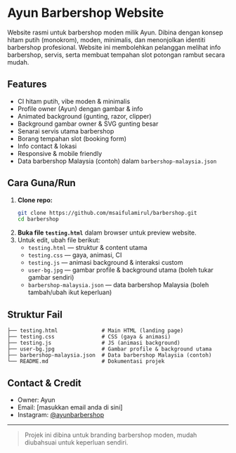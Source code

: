 # Ayun Barbershop Website

Website rasmi untuk barbershop moden milik Ayun. Dibina dengan konsep hitam putih (monokrom), moden, minimalis, dan menonjolkan identiti barbershop profesional. Website ini membolehkan pelanggan melihat info barbershop, servis, serta membuat tempahan slot potongan rambut secara mudah.

## Features
- CI hitam putih, vibe moden & minimalis
- Profile owner (Ayun) dengan gambar & info
- Animated background (gunting, razor, clipper)
- Background gambar owner & SVG gunting besar
- Senarai servis utama barbershop
- Borang tempahan slot (booking form)
- Info contact & lokasi
- Responsive & mobile friendly
- Data barbershop Malaysia (contoh) dalam `barbershop-malaysia.json`

## Cara Guna/Run
1. **Clone repo:**
   ```bash
   git clone https://github.com/msaifulamirul/barbershop.git
   cd barbershop
   ```
2. **Buka file `testing.html`** dalam browser untuk preview website.
3. Untuk edit, ubah file berikut:
   - `testing.html` — struktur & content utama
   - `testing.css` — gaya, animasi, CI
   - `testing.js` — animasi background & interaksi custom
   - `user-bg.jpg` — gambar profile & background utama (boleh tukar gambar sendiri)
   - `barbershop-malaysia.json` — data barbershop Malaysia (boleh tambah/ubah ikut keperluan)

## Struktur Fail
```
├── testing.html              # Main HTML (landing page)
├── testing.css               # CSS (gaya & animasi)
├── testing.js                # JS (animasi background)
├── user-bg.jpg               # Gambar profile & background utama
├── barbershop-malaysia.json  # Data barbershop Malaysia (contoh)
└── README.md                 # Dokumentasi projek
```

## Contact & Credit
- Owner: Ayun
- Email: [masukkan email anda di sini]
- Instagram: [@ayunbarbershop](https://instagram.com/ayunbarbershop)

---

> Projek ini dibina untuk branding barbershop moden, mudah diubahsuai untuk keperluan sendiri. 